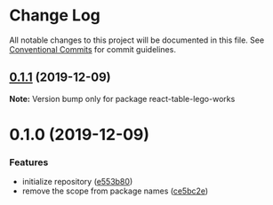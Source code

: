 # Change Log

All notable changes to this project will be documented in this file.
See [Conventional Commits](https://conventionalcommits.org) for commit guidelines.

## [0.1.1](https://github.com/homuler/react-table-lego/compare/v0.1.0...v0.1.1) (2019-12-09)

**Note:** Version bump only for package react-table-lego-works





# 0.1.0 (2019-12-09)


### Features

* initialize repository ([e553b80](https://github.com/homuler/react-table-lego/commit/e553b801acad7204ced7be7963caa0813ab6f506))
* remove the scope from package names ([ce5bc2e](https://github.com/homuler/react-table-lego/commit/ce5bc2e88c798e62d1a733f3197da521c80b6425))
